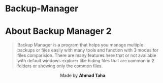 # Backup-Manager

<h1>About Backup Manager 2</h1>

<blockquote>Backup Manager is a program that helps you manage multiple backups or files easily with many tools and function with 3 modes for files comparision. There are many features here that or not available with default windows explorer like hiding files that are common in 2 folders or showing only the common files. </blockquote>


<center>Made by <b>Ahmad Taha</b></center>
